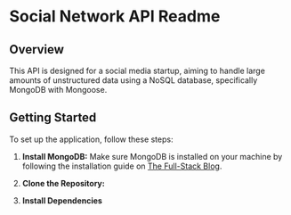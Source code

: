 # Social Network API Readme

## Overview

This API is designed for a social media startup, aiming to handle large amounts of unstructured data using a NoSQL database, specifically MongoDB with Mongoose.

## Getting Started

To set up the application, follow these steps:

1. **Install MongoDB:** Make sure MongoDB is installed on your machine by following the installation guide on [The Full-Stack Blog](#mongodb-installation-guide).

2. **Clone the Repository:**

3. **Install Dependencies**